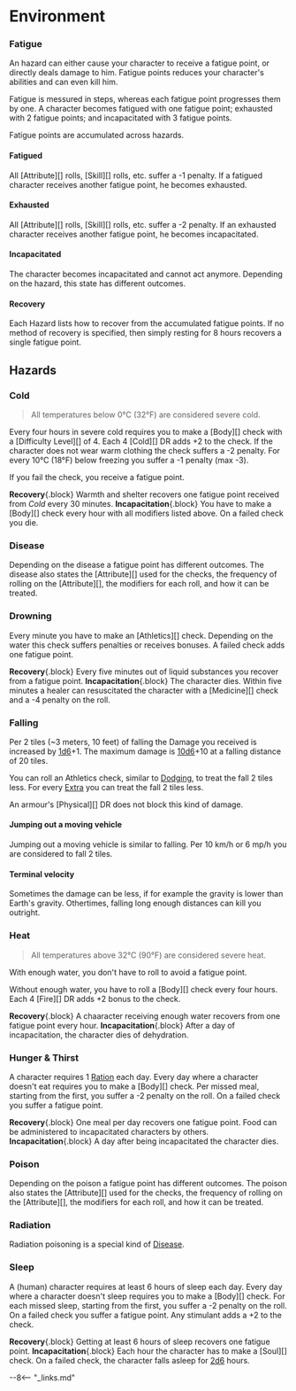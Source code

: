 # Environment

### Fatigue

An hazard can either cause your character to receive a fatigue point, or
directly deals damage to him. Fatigue points reduces your character's abilities
and can even kill him.

Fatigue is messured in steps, whereas each fatigue point progresses them by one.
A character becomes fatigued with one fatigue point; exhausted with 2 fatigue
points; and incapacitated with 3 fatigue points.

Fatigue points are accumulated across hazards.

#### Fatigued

All [Attribute][] rolls, [Skill][] rolls, etc. suffer a -1 penalty. If a
fatigued character receives another fatigue point, he becomes exhausted.

#### Exhausted

All [Attribute][] rolls, [Skill][] rolls, etc. suffer a -2 penalty. If an
exhausted character receives another fatigue point, he becomes incapacitated.

#### Incapacitated

The character becomes incapacitated and cannot act anymore. Depending on the
hazard, this state has different outcomes.

#### Recovery

Each Hazard lists how to recover from the accumulated fatigue points. If no
method of recovery is specified, then simply resting for 8 hours recovers a
single fatigue point.

## Hazards

### Cold

> All temperatures below 0°C (32°F) are considered severe cold.

Every four hours in severe cold requires you to make a [Body][] check with a
[Difficulty Level][] of 4. Each 4 [Cold][] DR adds +2 to the check. If the
character does not wear warm clothing the check suffers a -2 penalty. For every
10°C (18°F) below freezing you suffer a -1 penalty (max -3).

If you fail the check, you receive a fatigue point.

**Recovery**{.block} Warmth and shelter recovers one fatigue point received from
*Cold* every 30 minutes.
**Incapacitation**{.block} You have to make a [Body][] check every hour with all
modifiers listed above. On a failed check you die.

### Disease

Depending on the disease a fatigue point has different outcomes. The disease
also states the [Attribute][] used for the checks, the frequency of rolling on
the [Attribute][], the modifiers for each roll, and how it can be treated.

### Drowning

Every minute you have to make an [Athletics][] check. Depending on the water
this check suffers penalties or receives bonuses. A failed check adds one
fatigue point.

**Recovery**{.block} Every five minutes out of liquid substances you recover
from a fatigue point.
**Incapacitation**{.block} The character dies. Within five minutes a healer can
resuscitated the character with a [Medicine][] check and a -4 penalty on the
roll.

### Falling

Per 2 tiles (~3 meters, 10 feet) of falling the Damage you received is increased
by [1d6](#d6)+1. The maximum damage is [10d6](#d6)+10 at a falling distance
of 20 tiles.

You can roll an Athletics check, similar to [Dodging](/crisis#dodging), to treat
the fall 2 tiles less. For every [Extra](/character/skills#extras) you can treat
the fall 2 tiles less.

An armour's [Physical][] DR does not block this kind of damage.

#### Jumping out a moving vehicle

Jumping out a moving vehicle is similar to falling. Per 10 km/h or 6 mp/h you
are considered to fall 2 tiles.

#### Terminal velocity

Sometimes the damage can be less, if for example the gravity is lower than
Earth's gravity. Othertimes, falling long enough distances can kill you
outright.

### Heat

> All temperatures above 32°C (90°F) are considered severe heat.

With enough water, you don't have to roll to avoid a fatigue point.

Without enough water, you have to roll a [Body][] check every four hours. Each
4 [Fire][] DR adds +2 bonus to the check.

**Recovery**{.block} A chaaracter receiving enough water recovers from one
fatigue point every hour.
**Incapacitation**{.block} After a day of incapacitation, the character dies of
dehydration.

### Hunger & Thirst

A character requires 1 [Ration](/equipment/util-misc/#ration) each day. Every
day where a character doesn't eat requires you to make a [Body][] check. Per
missed meal, starting from the first, you suffer a -2 penalty on the roll. On a
failed check you suffer a fatigue point.

**Recovery**{.block} One meal per day recovers one fatigue point. Food can be
administered to incapacitated characters by others.
**Incapacitation**{.block} A day after being incapacitated the character dies.

### Poison

Depending on the poison a fatigue point has different outcomes. The poison
also states the [Attribute][] used for the checks, the frequency of rolling on
the [Attribute][], the modifiers for each roll, and how it can be treated.

### Radiation

Radiation poisoning is a special kind of [Disease](#disease).

### Sleep

A (human) character requires at least 6 hours of sleep each day. Every day where
a character doesn't sleep requires you to make a [Body][] check. For each missed
sleep, starting from the first, you suffer a -2 penalty on the roll. On a failed
check you suffer a fatigue point. Any stimulant adds a +2 to the check.

**Recovery**{.block} Getting at least 6 hours of sleep recovers one fatigue
point.
**Incapacitation**{.block} Each hour the character has to make a [Soul][] check.
On a failed check, the character falls asleep for [2d6](#d6) hours.

--8<-- "_links.md"
